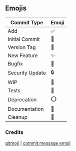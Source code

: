 ## Emojis

Commit Type | Emoji
----------  | -----
Add | ✅
Initial Commit | 🎉
Version Tag | 🔖
New Feature | ✨
Bugfix | 🔨
Security Update | 🔒
WIP | 🚧
Tests | 🧪
Deprecation | ⭕
Documentation | 📗
Cleanup | 📁


### Credits
[gitmoji](https://gitmoji.dev/) | [commit message emoji](https://github.com/dannyfritz/commit-message-emoji)
